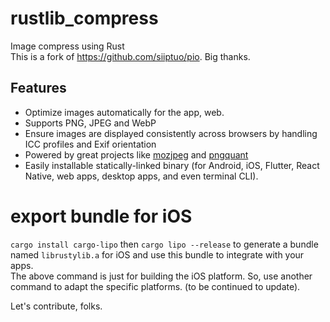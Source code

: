 # rustlib_compress
Image compress using Rust</br>
This is a fork of https://github.com/siiptuo/pio.
Big thanks.

## Features

- Optimize images automatically for the app, web.
- Supports PNG, JPEG and WebP
- Ensure images are displayed consistently across browsers by handling ICC profiles and Exif orientation
- Powered by great projects like [mozjpeg](https://github.com/mozilla/mozjpeg) and [pngquant](https://pngquant.org/)
- Easily installable statically-linked binary (for Android, iOS, Flutter, React Native, web apps, desktop apps, and even terminal CLI).

# export bundle for iOS
`cargo install cargo-lipo`
then
`cargo lipo --release`
to generate a bundle named `librustylib.a` for iOS and use this bundle to integrate with your apps. </br>
The above command is just for building the iOS platform. So, use another command to adapt the specific platforms. (to be continued to update). </br>

Let's contribute, folks.
